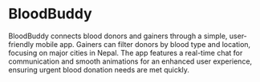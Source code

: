 # BloodBuddy
BloodBuddy connects blood donors and gainers through a simple, user-friendly mobile app. Gainers can filter donors by blood type and location, focusing on major cities in Nepal. The app features a real-time chat for communication and smooth animations for an enhanced user experience, ensuring urgent blood donation needs are met quickly.

